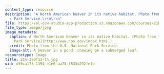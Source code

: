 ```yaml
---
content_type: resource
description: "A North American beaver in its native habitat. Photo from the U.S. National\
  \ Park Service.\r\n\r\n"
file: https://ol-ocw-studio-app-production.s3.amazonaws.com/courses/21h-380j-people-and-other-animals-fall-2013/d56ca1731194e1e0aa73f833d292fefb_21h-380f13-th.jpg
file_type: image/jpeg
image_metadata:
  caption: A North American beaver in its native habitat. (Photo from the [U.S. National
    Park Service](http://www.nps.gov/index.htm).)
  credit: Photo from the U.S. National Park Service.
  image-alt: A beaver in a pond, chewing on a submerged leaf.
resourcetype: Image
title: 21h-380f13-th.jpg
uid: d56ca173-1194-e1e0-aa73-f833d292fefb
---
```

